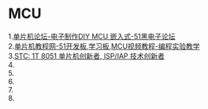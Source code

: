 # MCU
1.[单片机论坛-电子制作DIY MCU 嵌入式-51黑电子论坛](http://www.51hei.com/bbs/)  
2.[单片机教程网-51开发板,学习板,MCU视频教程-编程实验教学](http://www.51hei.com/)  
3.[STC: 1T 8051 单片机创新者, ISP/IAP 技术创新者](http://www.stcmcu.com/)  
4.[]()  
5.[]()  
6.[]()  
7.[]()  
8.[]()  
